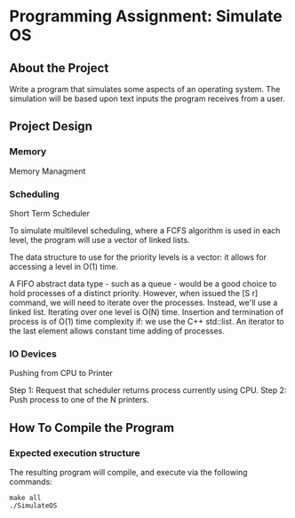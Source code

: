 # Programming Assignment: Simulate OS 

## About the Project

Write a program that simulates some aspects of an operating system. The simulation will be based upon text inputs the program receives from a user.

## Project Design

### Memory

Memory Managment



### Scheduling

Short Term Scheduler

To simulate multilevel scheduling, where a FCFS algorithm is used in each level, the program will use a vector of linked lists. 

The data structure to use for the priority levels is a vector: it allows for accessing a level in O(1) time. 

A FIFO abstract data type - such as a queue - would be a good choice to hold processes of a distinct priority. However, when issued the [S r] command, we will need to iterate over the processes. Instead, we'll use a linked list. Iterating over one level is O(N) time. Insertion and termination of process is of O(1) time complexity if: we use the C++ std::list. An iterator to the last element allows constant time adding of processes. 

### IO Devices 

Pushing from CPU to Printer

Step 1: Request that scheduler returns process currently using CPU.
Step 2: Push process to one of the N printers.

## How To Compile the Program

### Expected execution structure

The resulting program will compile, and execute via the following commands:

	make all
	./SimulateOS
